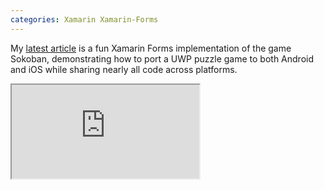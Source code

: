 ```yaml
---
categories: Xamarin Xamarin-Forms
---
```


My [latest article](http://www.codeproject.com/Articles/1157626/Building-a-Puzzle-Game-with-Xamarin-Forms) is a fun Xamarin Forms implementation of the game Sokoban, 
demonstrating how to port a UWP puzzle game to both Android and iOS while sharing nearly all code across platforms.

<p><iframe src="https://www.youtube.com/embed/ziwcTWFEY4U?rel=0&amp;controls=0&amp;showinfo=0"></iframe></p>